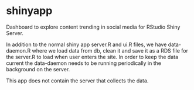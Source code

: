 # shinyapp
Dashboard to explore content trending in social media for RStudio Shiny Server.  

In addition to the normal shiny app server.R and ui.R files, we have data-daemon.R where we load data from db, clean it and save it as a RDS file for the server.R to load when user enters the site. In order to keep the data current the data-daemon needs to be running periodically in the background on the server.

This app does not contain the server that collects the data.
